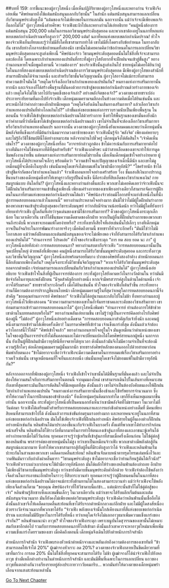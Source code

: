 ##บทที่ 159: การชี้แนะของผู้อาวุโสหนึ่ง
เมื่อเห็นปฏิกิริยาของผู้อาวุโสหนึ่งและหยางก่าน จ้าวเฟิงจึงเอ่ยเพิ่ม
“ศิษย์หมายถึงใช้แต้มสนับสนุนแลกกับวิชานั้น”
ในสำนัก แต้มสนับสนุนสามารถแลกเปลี่ยนกับวิชามนุษย์ระดับสูงได้
“แต้มของเจ้าไม่เพียงพอในการแลกมัน นอกจากนั้น แม้ว่าเจ้าจะมีเพียงพอเจ้าก็แลกไม่ได้” ผู้อาวุโสหนึ่งส่ายศีรษะ
จ้าวเฟิงชะงักไปและหยางก่านได้เอ่ยอธิบาย
“คนผู้หนึ่งต้องการแต้มสนับสนุน 200,000 แต้มในการแลกวิชามนุษย์ระดับสุดยอด และพวกเขาต้องอยู่ในนภาที่หกแห่งขอบเขตก่อกำเนิดปราณหรือสูงกว่า”
200,000 แต้ม! นภาที่หกแห่งขอบเขตก่อกำเนิดปราณ!
หัวใจของจ้าวเฟิงเย็นเยียบและรู้ว่าไม่มีสิ่งใดที่เขาสามารถทำได้ เขาไม่มีสิ่งใดตรงกับข้อกำหนด ในทางกลับกัน เขากลับห่างไกลจากข้อกำหนดทั้งสองนัก
เขานั้นไม่เคยคาดคิดว่าข้อกำหนดในการแลกเปลี่ยนวิชามนุษย์ระดับสุดยอดจะสูงส่งเพียงนี้
“ศิษย์น้องจ้าว วิชามนุษย์ระดับสุดยอดนั้นไม่ใช่สิ่งที่เจ้าจะสามารถแตะต้องได้ โดยเฉพาะเก้ากำแพงทองแปรผันที่กระทั่งผู้อาวุโสยังยากที่จะฝึกฝนจนเข้าสู่ขั้นสูง”
หยางก่านถอนหายใจเมื่อพูดถึงยามนี้
‘ความต้องการ’ ของจ้าวเฟิงนั้นสูงส่งเกินไป ชายหนุ่มไม่เคยได้ยินว่าผู้ใดในนภาที่สองแห่งขอบเขตก่อกำเนิดปราณต้องการวิชามนุษย์ระดับสุดยอด
มีเพียงผู้อาวุโสของสำนักที่สามารถฝึกฝนได้จำนวนหนึ่ง
และสำหรับวิชาชั้นจิตวิญญาณนั้น ผู้อาวุโสอาจไม่แม้กระทั่งสามารถทำความเข้าใจมันได้
“เหตุใดเจ้าจึงเลือกวิชาเก้ากำแพงทองแปรผันกัน? หนทางแห่งการเสริมกายานั้นยากนัก และเจ้าเองก็ได้สร้างพื้นฐานที่มั่นคงด้วยการเข้าสู่ขอบเขตก่อกำเนิดปราณด้วยร่างกายของเจ้าแล้ว เหตุใดจึงไม่ใช้เวลาไปกับจุดแข็งของเจ้าเล่า? อย่างพลังจิตของเจ้า?”
ดวงตาของชายชราเปล่งประกายระยับยามที่มองไปยังจ้าวเฟิง เด็กหนุ่มผมครามจมลึกลงในห้วงความคิดเมื่อได้ยินเช่นนั้น และตระหนักได้ว่าคำกล่าวของอีกฝ่ายมีเหตุผล
“เหตุใดจึงยังเดินในเส้นทางเสริมกายา? แล้วเลือกวิชาเก้ากำแพงทองแปรผันที่ห่างไกลเกินไป?”
เก้าขั้นแห่งขอบเขตแห่งการรวบรวมนับเป็นเพียงพื้นฐาน ในตอนนั้น จ้าวเฟิงได้เข้าสู่ขอบเขตก่อกำเนิดปราณได้ด้วยร่างกาย ซึ่งทำให้พื้นฐานของเขามั่นคงยิ่งนัก
ทว่าคำถามที่ว่าบัดนี้เขาได้เข้าสู่ขอบเขตก่อกำเนิดปราณแล้ว เขาไม่จำเป็นที่จะต้องเลือกวิชาเสริมกายาหรือวิชาเก้ากำแพงทองผันแปร
นอกจากนั้น ดวงตาของผู้อาวุโสหนึ่งยังแหลมคมและพบว่าเด็กหนุ่มนั้นมีพลังจิตที่แข็งแกร่งที่มีต้นกำเนิดมาจากดวงตาซ้ายของเขา
จ้าวเฟิงนั้นรู้จัก ‘พลังจิต’ เพียงแค่หยาบๆ และไม่รู้ถึงวิธีใช้สมบัตินี้ได้อย่างเหมาะสม
หลังจากผ่านไปชั่วครู่ เด็กหนุ่มจึงได้ตัดสินใจ
“เจ้าคิดเห็นเช่นไร?”
ดวงตาของผู้อาวุโสหนึ่งหรี่ลง
“อาจารย์กล่าวถูกต้อง ข้าไม่ควรเน้นกับการเสริมกายาต่อไป บางทีมันอาจไม่ใช่หนทางที่ดีที่สุดสำหรับข้า”
จ้าวเฟิงผงกศีรษะ แม้ว่าสายเลือดของเขาจะทำให้การดูดซึมพลังงานง่ายขึ้น แต่หนทางแห่งการเสริมกายาย่อมไม่ราบลื่น
เมื่อเห็นเด็กหนุ่มเข้าใจอย่างง่ายดาย ผู้อาวุโสหนึ่งได้ประหลาดใจเล็กๆ พร้อมคิดว่า
“ความเข้าใจและปัญญาของเจ้าเด็กนี้ดีนัก และเขาไม่ดูเหมือนผู้ที่จะดื้อดึงในทุกสิ่ง เช่นนั้นเหตุใดเขาจึงไม่ยอมแพ้ในวิชาฝ่ามือวายุอัสนี?”
“โชคร้ายนัก ข้าได้เข้าสู่ขีดจำกัดของวิชากำแพงเงินแล้ว” จ้าวเฟิงถอนหายใจอย่างเศร้าสร้อย
วิ้งง
ชั้นแสงสีเงินบางปรากฏขึ้นบนร่างของเด็กหนุ่มซึ่งทำให้เขาดูราวกับรูปปั้นน้ำแข็ง
นี่คือระดับที่สิบเอ็ดของวิชากำแพงเงิน!
กายสมบูรณ์แบบ
อันใดกัน!?
ผู้อาวุโสหนึ่งและหยางก่านต่างตื่นตะลึง พวกเขาไม่เคยคิดเลยว่าจ้าวเฟิงนั้นจะได้ฝึกฝนวิชาเสริมกายาจนเข้าขั้นสูงเพียงนี้ เพียงแค่ร่างกายของเขาเพียงอย่างเดียวก็สามารถจัดการผู้ฝึกตนในนภาที่สามแห่งขอบเขตก่อกำเนิดปราณได้แล้ว
“ศิษย์น้องจ้าวย่อมมีโอกาสที่จะแย่งชิงหนึ่งในที่นั่งสู่การทดสอบยอดนภาแล้วในตอนนี้”
หยางก่านประหลาดใจอย่างมาก
มันมิใช่ว่าไม่มีผู้ใดฝึกฝนร่างกายของพวกเขาจนเข้าสู่ระดับสูงสุดของวิชาระดับมนุษย์ ทว่ากลับมีจำนวนน้อยนิดนัก ทว่าไม่มีผู้ใดที่ยังเยาว์เทียบเท่าจ้าวเฟิง
ผู้ใดกันที่เอ่ยว่าจุดเด่นของเขามิใช่การเสริมกายา!?
คิ้วของผู้อาวุโสหนึ่งกระตุกเล็กน้อย ในเวลาเดียวกัน เขาก็ได้ชื่นชมความเด็ดขาดของอีกฝ่าย หากเป็นผู้อื่นที่ฝึกฝนร่างกายของพวกเขาจนถึงระดับนี้ พวกเขาจะยอมแพ้โดยง่ายหรือ?
กระทั่งเขาก็เสียใจที่เอ่ยเช่นนั้นไปเล็กๆ บางทีเด็กหนุ่มอาจเป็นอัจฉริยะในการพัฒนาร่างกายจริงๆ
เมื่อคิดถึงยามนี้ ชายชราก็หัวเราะอีกครั้ง
“มันมิใช่ว่าไม่มีโอกาสเลย แม้ว่าพลังฝึกตนและแต้มสนับสนุนของเจ้าจะไม่เพียงพอ เจ้าก็ยังสามารถได้รับวิชาเก้ากำแพงทองแปรผันได้”
“ท่านอาจารย์ โปรดเอ่ย” หัวใจของจ้าวเฟิงกระตุก
“การ ทด สอบ ยอด นะ ภา” ผู้อาวุโสหนึ่งเอ่ยทีล่ะคำ
การทดสอบยอดนภา?
หยางก่านสบตากับจ้าวเฟิง
“การทดสอบยอดนภานั้นเป็นจุดเปลี่ยนใหญ่ ด้วยพลังที่เพียงพอ คนผู้หนึ่งสามารถได้รับวิชาชั้นมนุษย์ระดับสุดยอด และกระทั่งอาวุธและวิชาชั้นจิตวิญญาณ” ผู้อาวุโสหนึ่งเอ่ยพร้อมรอยยิ้มบาง
ปากของศิษย์ทั้งสองอ้าค้าง
ตำหนักยอดนภานี้ลึกลับมากเพียงใดกัน? เหตุใดจึงกระทั่งมีวิชาชั้นจิตวิญญาณ?
“หากเจ้าได้รับวิชาชั้นมนุษย์ระดับสุดยอดจากตำหนัก เจ้าย่อมสามารถแลกเปลี่ยนมันกับวิชาเก้ากำแพงทองแปรผันได้” ผู้อาวุโสหนึ่งเอ่ยอธิบาย
จ้าวเฟิงเข้าใจในสิ่งที่ผู้เป็นอาจารย์ต้องการ กระทั่งผู้อาวุโสยังคาดหวังในรางวัลด้านใน ทว่ามันมีข้อจำกัดในอายุและพลังฝึกตน
“มีจุดสำคัญอีกอย่างหนึ่ง หากเจ้ามีพรสวรรค์สูงในด้านใดด้านหนึ่ง เจ้าอาจได้รับมรดก”
ชายชราหัวเราะอีกครั้ง
เมื่อได้ยินเช่นนั้น หัวใจของจ้าวเฟิงก็เต้นรัวขึ้น กระทั่งหยางก่านก็มีความต้องการปรากฏขึ้นบนใบหน้า เด็กหนุ่มผมครามรู้ในที่สุดว่าเหตุใดการทดสอบยอดนภานี้จึงสำคัญ
“ขอบคุณท่านอาจารย์ ศิษย์ขอลา”
จ้าวเฟิงไม่ได้อยู่นานและกลับไปในไม่ช้า ทิ้งหยางก่านและผู้อาวุโสหนึ่งไว้เพียงสองคน
“ด้วยความสามารถของเขาในถ้ำจันทราชาดและระดับของวิชาเสริมกายา เขาย่อมสามารถเข้าร่วมการทดสอบยอดนภาได้” ผู้อาวุโสหนึ่งพึมพำ
“ท่านอาจารย์ ท่านต้องการให้ข้าช่วยเขาด้านในบททดสอบหรือไม่?” หยางก่านพลันเอ่ยถามขึ้น
เขาไม่รู้ว่าผู้เป็นอาจารย์คิดอย่างไรกับศิษย์น้องผู้นี้
“ไม่ต้อง!”
ผู้อาวุโสหนึ่งเอ่ยอย่างเด็ดขาด
“การทดสอบยอดนภาสำคัญกับเจ้ายิ่งนัก และคนผู้หนึ่งสามารถเข้าร่วมได้เพียงครั้งเดียว! ในบรรดาศิษย์ที่เข้าร่วม เจ้าแข็งแกร่งที่สุด ดังนั้นแล้วเจ้าต้องคว้าโอกาสนี้ไว้ให้ดี”
“ศิษย์เข้าใจแล้ว”
หยางก่านถอนหายใจอยู่ในใจ มันดูเหมือนว่าตำแหน่งของเขาในใจของผู้เป็นอาจารย์จะยังไม่สั่นคลอนและไม่อาจเปลี่ยนแปลงได้โดยศิษย์สายนอกผู้หนึ่ง
นอกจากนั้น ยังเป็นผู้ที่ฝึกฝนฝ่ามือวายุอัสนีที่อาจตายได้ทุกเวลา ดังนั้นแล้วมันจึงไม่มีความจำเป็นที่จะต้องมีความรู้สึกใดๆ ต่อเด็กหนุ่มผมครามผู้นั้นมากนัก
ชายชราส่งศิษย์หลักของตนออกไปด้วยสายตาก่อนพึมพำกับตนเอง
“ข้าไม่อยากจะเชื่อว่าจ้าวเฟิงจะมีความเด็ดขาดในการยอมแพ้เรื่องวิชาเสริมกายาอย่างรวดเร็วเช่นนั้น เขาดูเหมือนคนที่ใจเย็นและสงบนิ่ง เช่นนั้นเหตุใดเขาจึงไม่ยอมแพ้ในฝ่ามือวายุอัสนีกัน?”

หลังจากออกจากที่พักของผู้อาวุโสหนึ่ง จ้าวเฟิงก็เข้าใจว่าเขานั้นได้มีพื้นฐานที่มั่นคงแล้ว และไม่จำเป็นต้องให้ความสนใจกับการเสริมกายาในตอนนี้
จากมุมมองใหม่ เขาสามารถเดินไปในเส้นทางที่เหมาะสมกับเขาที่สุดเพราะมันเป็นการตัดสินใจที่มีเหตุผลที่สุด ดังนั้นแล้ว เขาไม่จำเป็นต้องบังคับตนเองให้ฝึกฝนวิชากำเก้ากำแพงทองแปรผัน
“หนทางแห่งการเสริมกายานั้นเชื่องช้าและใช้ทรัพยากรจำนวนมาก ซึ่งทำให้ความเร็วในการฝึกตนของข้าช้าลงนัก”
ยิ่งเด็กหนุ่มครุ่นคิดมากเท่าใด เขาก็ยิ่งเห็นเหตุผลมากขึ้นเท่านั้น
นอกจากนั้น กระทั่งผู้อาวุโสหนึ่งที่เป็นคนนอกยังเห็นว่าเขามีพลังจิตที่ไม่ธรรมดา
ในเวลาไม่กี่วันต่อมา จ้าวเฟิงได้เตรียมตัวสำหรับการทดสอบยอดนภาและการแย่งชิงตำแหน่งอย่างเต็มที่
มีคนเพียงสิบคนที่สามารถเข้าไปได้ ดังนั้นแล้วการแข่งขันย่อมรุนแรงอย่างมาก และหลายคนจะอยู่ในนภาที่สามแห่งขอบเขตก่อกำเนิดปราณ
มันไม่ใช่เพียงจ้าวเฟิงที่ฝึกฝนอย่างหนัก ศิษย์สายในผู้อื่นเองต่างก็ฝึกฝนอย่างหนักเช่นกัน หลินฟ่านได้มาประลองชี้แนะกับจ้าวเฟิงในบางครั้ง
ตั้งแต่ที่พวกเขาได้ทำภารกิจก่อนหน้าเสร็จสิ้น หลินฟ่านได้ใช้รางวัลที่มากมายในการทำให้ตนเองเข้าสู่นภาที่สองและเอาชนะซู่เหรินได้อย่างง่ายดายเมื่อไม่กี่วันก่อน
ทุกคนควรจะรู้ว่าซู่เหรินที่เข้าสู่นภาที่สามเมื่อครึ่งเดือนก่อน ไม่ใช่คู่ต่อสู้ของหลินฟ่าน
พรสวรรค์ของชายหนุ่มนั้นไม่สูง ทว่าเขาเป็นเหมือนจ้าวเฟิง พวกเขาต่างมีพลังต่อสู้อันสมบูรณ์และมากมาย ซึ่งทำให้พวกเขาสามารถสู้กับผู้อื่นที่มีระดับสูงกว่าได้
จ้าวเฟิงและหลินฟ่านเริ่มปะทะกันในสวนของพวกเขา
เคล็ดดาบคลื่นสะท้อน!
หลินฟ่านจับดาบหน้าตาทรุดโทรมเล่มหนึ่งไว้และวาดฟันมันราวกับกำลังผ่าคลื่นธารา
“วิชามนุษย์ระดับสูง ข้าไม่อยากจะเชื่อว่าท่านเรียนรู้มันได้เร็วนัก!”
จ้าวเฟิงหัวเราะแผ่วเบาก่อนจะใช้ฝ่ามือวายุอัสนีออก มันได้ผลักให้ร่างของหลินฟ่านต้องล่าถอย อีกฝ่ายไม่เพียงมีวิชาดาบชั้นมนุษย์ระดับสูง ทว่าเขายังมีดาบชั้นมนุษย์ระดับต่ำอีกด้วย จ้าวเฟิงจำต้องใช้พลังกว่าเจ็ดส่วนในการเอาชนะอีกฝ่ายในราวๆ ยี่สิบกระบวนท่า
ทุกคนควรจะรู้ว่าผู้ฝึกตนคนอื่นในนภาที่สองแห่งขอบเขตก่อกำเนิดปราณไม่อาจแม้กระทั่งต้านทานได้ในสองสามกระบวนท่า แม้ว่าจ้าวเฟิงจะใช้พลังเพียงเจ็ดส่วนก็ตาม
“ขอบคุณ ศิษย์น้องจ้าวที่ให้วิชาดาบนี้แก่ข้า... แต่แม้กระนั้นข้าก็ไม่ใช่คู่ต่อสู้ของเจ้า”
หลินฟ่านรู้สึกซาบซึ้งและขมขื่นเล็กๆ ในเวลาเดียวกัน
แม้ว่าเขาจะได้รับผลึกเริ่มต้นและแต้มสนับสนุนจำนวนมาก มันก็ยังคงไม่เพียงพอต่อวิชามนุษย์ระดับสูง
จ้าวเฟิงคิดว่าหลินฟ่านนั้นเชื่อถือได้ ดังนั้นแล้วเขาจึงให้เคล็ดดาบคลื่นสะท้อนที่เขาได้รับจากตำหนักกลวงแก่อีกฝ่าย และไม่มีผู้ใดสงสัยเนื่องด้วยรางวัลจำนวนมากที่พวกเขาได้รับ
“จ้าวเฟิง พลังของเจ้านั้นใกล้เคียงนภาที่สี่แห่งขอบเขตก่อกำเนิดปราณ และย่อมไม่มีปัญหาในการได้รับที่หนึ่ง ทว่าเหตุใดเจ้าจึงไม่แลกอาวุธมาเพิ่มความแข็งแกร่งของเจ้ากัน?”
หลินฟ่านแนะนำ
อาวุธ?
หัวใจของจ้าวเฟิงกระตุก เพราะธนูบันไดสุวรรณของเขานั้นไม่เหมาะสมกับเขาอีกต่อไป รวมกับการทดสอบยอดนภาที่ใกล้เข้ามา ดังนั้นแล้วเขาควรจะหาอาวุธใหม่มาเพื่อเพิ่มความแข็งแกร่งโดยรวมของเขา
เมื่อคิดถึงตอนนี้ เด็กหนุ่มจึงเดินไปยังตำหนักภารกิจสำนัก

ตำหนักภารกิจสำนัก
จ้าวเฟิงพบรองหัวหน้าตำหนักจางและพลันเอ่ยถึงความต้องการของเขาทันที
“ข้าสามารถลดให้เจ้าได้ 20%” ผู้เฒ่าจางหัวเราะ
ลด 20%?
ดวงตาของจ้าวเฟิงกลายเป็นขีดเดียวยามที่เขายิ้มกว้าง การลด 20% นั้นไม่ใช่สิ่งที่ทุกคนจะสามารถได้รับ
ไม่ช้า ผู้เฒ่าจางก็ได้นำจ้าวเฟิงไปยังหออาวุธ
ช่างตีเหล็กต่างทำงานในตำหนักภารกิจสำนัก และมันมีพื้นที่เฉพาะในการแลกเปลี่ยน
แถวของอาวุธที่แตกต่างกันวางเรียงรายอยู่ส่องประกายวาววับคมกริบ... พวกมันทำให้ดวงตาของเด็กหนุ่มพร่าเลือนจากแสงสะท้อนเหล่านั้น


[Go To Next Chapter]( ./160.md)